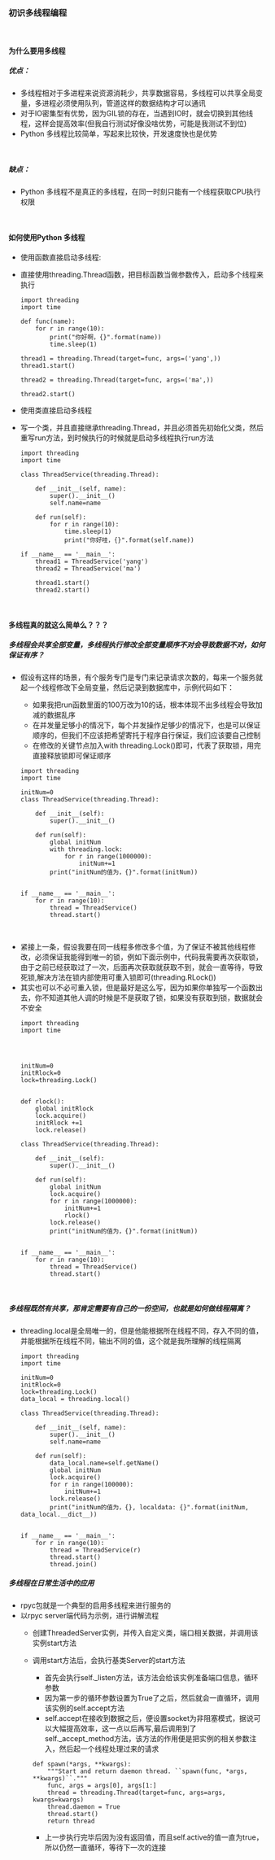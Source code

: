 ### 初识多线程编程

<br/>

#### 为什么要用多线程
##### 优点：
* 多线程相对于多进程来说资源消耗少，共享数据容易，多线程可以共享全局变量，多进程必须使用队列，管道这样的数据结构才可以通讯
* 对于IO密集型有优势，因为GIL锁的存在，当遇到IO时，就会切换到其他线程，这样会提高效率(但我自行测试好像没啥优势，可能是我测试不到位)
* Python 多线程比较简单，写起来比较快，开发速度快也是优势

<br/>

##### 缺点：
* Python 多线程不是真正的多线程，在同一时刻只能有一个线程获取CPU执行权限

<br/>

#### 如何使用Python 多线程
* 使用函数直接启动多线程:
* 直接使用threading.Thread函数，把目标函数当做参数传入，启动多个线程来执行
    ```
    import threading
    import time

    def func(name):
        for r in range(10):
            print("你好啊，{}".format(name))
            time.sleep(1)

    thread1 = threading.Thread(target=func, args=('yang',))
    thread1.start()

    thread2 = threading.Thread(target=func, args=('ma',))

    thread2.start()
    ```
* 使用类直接启动多线程
* 写一个类，并且直接继承threading.Thread，并且必须首先初始化父类，然后重写run方法，到时候执行的时候就是启动多线程执行run方法

    ```
    import threading
    import time

    class ThreadService(threading.Thread):

        def __init__(self, name):
            super().__init__()
            self.name=name

        def run(self):
            for r in range(10):
                time.sleep(1)
                print("你好哇，{}".format(self.name))

    if __name__ == '__main__':
        thread1 = ThreadService('yang')
        thread2 = ThreadService('ma')

        thread1.start()
        thread2.start()
    ```

<br/>

#### 多线程真的就这么简单么？？？
##### 多线程会共享全部变量，多线程执行修改全部变量顺序不对会导致数据不对，如何保证有序？
* 假设有这样的场景，有个服务专门是专门来记录请求次数的，每来一个服务就起一个线程修改下全局变量，然后记录到数据库中，示例代码如下：
    * 如果我把run函数里面的100万改为10的话，根本体现不出多线程会导致加减的数据乱序
    * 在并发量足够小的情况下，每个并发操作足够少的情况下，也是可以保证顺序的，但我们不应该把希望寄托于程序自行保证，我们应该要自己控制
    * 在修改的关键节点加入with threading.Lock()即可，代表了获取锁，用完直接释放锁即可保证顺序

    ```
    import threading
    import time

    initNum=0
    class ThreadService(threading.Thread):

        def __init__(self):
            super().__init__()

        def run(self):
            global initNum
            with threading.lock:
                for r in range(1000000):
                    initNum+=1
            print("initNum的值为，{}".format(initNum))


    if __name__ == '__main__':
        for r in range(10):
            thread = ThreadService()
            thread.start()
    ```
<br/>

* 紧接上一条，假设我要在同一线程多修改多个值，为了保证不被其他线程修改，必须保证我能得到唯一的锁，例如下面示例中，代码我需要再次获取锁，由于之前已经获取过了一次，后面再次获取就获取不到，就会一直等待，导致死锁,解决方法在锁内部使用可重入锁即可(threading.RLock())
* 其实也可以不必可重入锁，但是最好是这么写，因为如果你单独写一个函数出去，你不知道其他人调的时候是不是获取了锁，如果没有获取到锁，数据就会不安全
    ```
    import threading
    import time




    initNum=0
    initRlock=0
    lock=threading.Lock()


    def rlock():
        global initRlock
        lock.acquire()
        initRlock +=1
        lock.release()

    class ThreadService(threading.Thread):

        def __init__(self):
            super().__init__()

        def run(self):
            global initNum
            lock.acquire()
            for r in range(1000000):
                initNum+=1
                rlock()
            lock.release()
            print("initNum的值为，{}".format(initNum))


    if __name__ == '__main__':
        for r in range(10):
            thread = ThreadService()
            thread.start()
    ```

<br/>

##### 多线程既然有共享，那肯定需要有自己的一份空间，也就是如何做线程隔离？
* threading.local是全局唯一的，但是他能根据所在线程不同，存入不同的值，并能根据所在线程不同，输出不同的值，这个就是我所理解的线程隔离

    ```
    import threading
    import time

    initNum=0
    initRlock=0
    lock=threading.Lock()
    data_local = threading.local()

    class ThreadService(threading.Thread):

        def __init__(self, name):
            super().__init__()
            self.name=name

        def run(self):
            data_local.name=self.getName()
            global initNum
            lock.acquire()
            for r in range(100000):
                initNum+=1
            lock.release()
            print("initNum的值为，{}, localdata: {}".format(initNum, data_local.__dict__))


    if __name__ == '__main__':
        for r in range(10):
            thread = ThreadService(r)
            thread.start()
            thread.join()

    ```

<nr/>

##### 多线程在日常生活中的应用
* rpyc包就是一个典型的启用多线程来进行服务的
* 以rpyc server端代码为示例，进行讲解流程
    * 创建ThreadedServer实例，并传入自定义类，端口相关数据，并调用该实例start方法
    * 调用start方法后，会执行基类Server的start方法
        * 首先会执行self._listen方法，该方法会给该实例准备端口信息，循环参数
        * 因为第一步的循环参数设置为True了之后，然后就会一直循环，调用该实例的self.accept方法
        * self.accept在接收到数据之后，便设置socket为非阻塞模式，据说可以大幅提高效率，这一点以后再写,最后调用到了self._accept_method方法，该方法的作用便是把实例的相关参数注入，然后起一个线程处理过来的请求
        

        ```
        def spawn(*args, **kwargs):
            """Start and return daemon thread. ``spawn(func, *args, **kwargs)``."""
            func, args = args[0], args[1:]
            thread = threading.Thread(target=func, args=args, kwargs=kwargs)
            thread.daemon = True
            thread.start()
            return thread
        ```
        * 上一步执行完毕后因为没有返回值，而且self.active的值一直为true，所以仍然一直循环，等待下一次的连接

